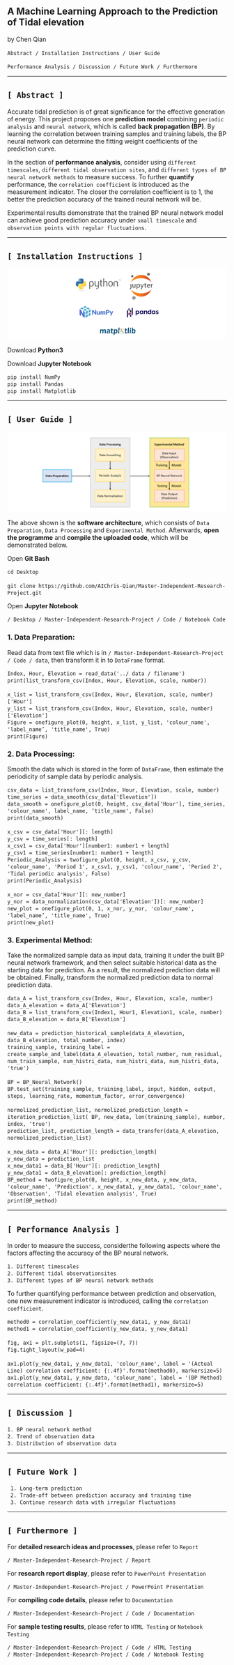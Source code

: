 ## A Machine Learning Approach to the Prediction of Tidal elevation 
   by Chen Qian  
   
`Abstract / Installation Instructions / User Guide`

`Performance Analysis / Discussion / Future Work / Furthermore`

------------------------------   
   

**`[ Abstract ]`**
------------------------------

Accurate tidal prediction is of great significance for the effective generation of energy. This project proposes one **prediction model** combining `periodic analysis` and `neural network`, which is called **back propagation (BP)**. By learning the correlation between training samples and training labels, the BP neural network can determine the fitting weight coefficients of the prediction curve. 

In the section of **performance analysis**, consider using `different timescales`, `different tidal observation sites`, and `different types of BP neural network methods` to measure success. To further **quantify** performance, the `correlation coefficient` is introduced as the measurement indicator. The closer the correlation coefficient is to 1, the better the prediction accuracy of the trained neural network will be. 

Experimental results demonstrate that the trained BP neural network model can achieve good prediction accuracy under `small timescale` and `observation points with regular fluctuations`.



------------------------------

                                                     
**`[ Installation Instructions ]`**
------------------------------

![](https://github.com/AIChris-Qian/Master-Independent-Research-Project/blob/main/Code/Figure/logo.png)


Download **Python3**

Download **Jupyter Notebook**

    pip install NumPy
    pip install Pandas
    pip install Matplotlib



------------------------------

**`[ User Guide ]`**
------------------------------

![](https://github.com/AIChris-Qian/Master-Independent-Research-Project/blob/main/Code/Figure/software%20architecture.png)


The above shown is the **software architecture**, which consists of `Data Preparation`, `Data Processing` and `Experimental Method`. Afterwards, **open the programme** and **compile the uploaded code**, which will be demonstrated below. 

Open **Git Bash**

    cd Desktop
          
    git clone https://github.com/AIChris-Qian/Master-Independent-Research-Project.git
          
Open **Jupyter Notebook**

    / Desktop / Master-Independent-Research-Project / Code / Notebook Code
    

### 1. Data Preparation:

   Read data from text file which is in `/ Master-Independent-Research-Project / Code / data`, then transform it in to `DataFrame` format.

    Index, Hour, Elevation = read_data('../ data / filename')
    print(list_transform_csv(Index, Hour, Elevation, scale, number))
  
    x_list = list_transform_csv(Index, Hour, Elevation, scale, number)['Hour']
    y_list = list_transform_csv(Index, Hour, Elevation, scale, number)['Elevation']
    Figure = onefigure_plot(0, height, x_list, y_list, 'colour_name', 'label_name’, 'title_name', True)
    print(Figure)
    
    
### 2. Data Processing:  
 
   Smooth the data which is stored in the form of `DataFrame`, then estimate the periodicity of sample data by periodic analysis.
 
    csv_data = list_transform_csv(Index, Hour, Elevation, scale, number)
    time_series = data_smooth(csv_data['Elevation'])
    data_smooth = onefigure_plot(0, height, csv_data['Hour'], time_series, 'colour_name', label_name, ‘title_name', False)
    print(data_smooth)
    
    x_csv = csv_data['Hour'][: length]
    y_csv = time_series[: length]
    x_csv1 = csv_data['Hour'][number1: number1 + length]
    y_csv1 = time_series[number1: number1 + length]
    Periodic_Analysis = twofigure_plot(0, height, x_csv, y_csv, 'colour_name', 'Period 1', x_csv1, y_csv1, 'colour_name', 'Period 2', 'Tidal periodic analysis', False)
    print(Periodic_Analysis)

    x_nor = csv_data['Hour'][: new_number]
    y_nor = data_normalization(csv_data['Elevation'])[: new_number]
    new_plot = onefigure_plot(0, 1, x_nor, y_nor, 'colour_name', 'label_name’, 'title_name', True)
    print(new_plot)
    
    
### 3. Experimental Method:

Take the normalized sample data as input data, training it under the built BP neural network framework, and then select suitable historical data as the starting data for prediction. As a result, the normalized prediction data will be obtained. Finally, transform the normalized prediction data to normal prediction data.
    
    data_A = list_transform_csv(Index, Hour, Elevation, scale, number)
    data_A_elevation = data_A['Elevation']
    data_B = list_transform_csv(Index1, Hour1, Elevation1, scale, number)
    data_B_elevation = data_B['Elevation']
    
    new_data = prediction_historical_sample(data_A_elevation, data_B_elevation, total_number, index)
    training_sample, training_label = create_sample_and_label(data_A_elevation, total_number, num_residual, num_train_sample, num_histri_data, num_histri_data, num_histri_data, 'true')

    BP = BP_Neural_Network()
    BP.test_set(training_sample, training_label, input, hidden, output, steps, learning_rate, momentum_factor, error_convergence)
    
    normolized_prediction_list, normolized_prediction_length = iteration_prediction_list( BP, new_data, len(training_sample), number, index, 'true')
    prediction_list, prediction_length = data_transfer(data_A_elevation, normolized_prediction_list)
    
    x_new_data = data_A['Hour'][: prediction_length]
    y_new_data = prediction_list
    x_new_data1 = data_B['Hour'][: prediction_length]
    y_new_data1 = data_B_elevation[: prediction_length]
    BP_method = twofigure_plot(0, height, x_new_data, y_new_data, 'colour_name', 'Prediction', x_new_data1, y_new_data1, 'colour_name', 'Observation', 'Tidal elevation analysis', True)
    print(BP_method)
    


------------------------------



**`[ Performance Analysis ]`**   
------------------------------

In order to measure the success, considerthe following aspects where the factors affecting the accuracy of the BP neural network.
    
    1. Different timescales 
    2. Different tidal observationsites
    3. Different types of BP neural network methods

To further quantifying performance between prediction and observation, one new measurement indicator is introduced, calling the `correlation coefficient`.

    method0 = correlation_coefficient(y_new_data1, y_new_data1)
    method1 = correlation_coefficient(y_new_data, y_new_data1)

    fig, ax1 = plt.subplots(1, figsize=(7, 7))
    fig.tight_layout(w_pad=4)
    
    ax1.plot(y_new_data1, y_new_data1, 'colour_name', label = '(Actual Line) correlation coefficient: {:.4f}'.format(method0), markersize=5)
    ax1.plot(y_new_data1, y_new_data, 'colour_name', label = '(BP Method) correlation coefficient: {:.4f}'.format(method1), markersize=5)



------------------------------


**`[ Discussion ]`**   
------------------------------

    1. BP neural network method
    2. Trend of observation data
    3. Distribution of observation data



------------------------------



**`[ Future Work ]`**   
------------------------------
     1. Long-term prediction 
     2. Trade-off between prediction accuracy and training time
     3. Continue research data with irregular fluctuations


------------------------------


**`[ Furthermore ]`**
------------------------------

For **detailed research ideas and processes**, please refer to `Report`
   
    / Master-Independent-Research-Project / Report
    
For **research report display**, please refer to `PowerPoint Presentation`
   
    / Master-Independent-Research-Project / PowerPoint Presentation
    
For **compiling code details**, please refer to `Documentation`
   
    / Master-Independent-Research-Project / Code / Documentation 
     
For **sample testing results**, please refer to `HTML Testing` or `Notebook Testing`
   
    / Master-Independent-Research-Project / Code / HTML Testing
    / Master-Independent-Research-Project / Code / Notebook Testing
